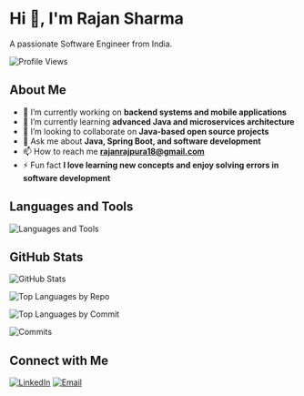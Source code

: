 # Hi 👋, I'm Rajan Sharma

A passionate Software Engineer from India.

![Profile Views](https://camo.githubusercontent.com/47a0fd94e156793fd15c8e35f0b88f1064a893b487961fd100701954b5cd4b56/68747470733a2f2f6b6f6d617265762e636f6d2f67687076632f3f757365726e616d653d616c692d626f75616c69266c6162656c3d50726f66696c65253230766965777326636f6c6f723d306537356236267374796c653d666c6174)


## About Me

- 🔭 I’m currently working on **backend systems and mobile applications**
- 🌱 I’m currently learning **advanced Java and microservices architecture**
- 👯 I’m looking to collaborate on **Java-based open source projects**
- 💬 Ask me about **Java, Spring Boot, and software development**
- 📫 How to reach me **rajanrajpura18@gmail.com**
- ⚡ Fun fact **I love learning new concepts and enjoy solving errors in software development**

## Languages and Tools

![Languages and Tools](https://skillicons.dev/icons?i=java,spring,git,docker,react,jenkins)

## GitHub Stats

![GitHub Stats](https://github-readme-stats.vercel.app/api?username=Rajansharma0786&show_icons=true&theme=radical)

![Top Languages by Repo](https://github-readme-stats.vercel.app/api/top-langs/?username=Rajansharma0786&layout=compact&theme=radical)

![Top Languages by Commit](https://github-readme-stats.vercel.app/api/top-langs/?username=Rajansharma0786&langs_count=8&hide_progress=true&theme=radical)

![Commits](https://github-readme-streak-stats.herokuapp.com/?user=Rajansharma0786&theme=radical)

## Connect with Me

[![LinkedIn](https://img.shields.io/badge/LinkedIn-0077B5?style=for-the-badge&logo=linkedin&logoColor=white)](https://linkedin.com/in/rajan-sharma-32a246197)
[![Email](https://img.shields.io/badge/Email-D14836?style=for-the-badge&logo=gmail&logoColor=white)](mailto:rajanrajpura18@gmail.com)
